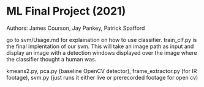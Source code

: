 # ML Final Project (2021)

Authors: James Courson, Jay Pankey, Patrick Spafford

go to svm/Usage.md for explaination on how to use classifier.
train_clf.py is the final implentation of our svm. This will take an image path as input and display an image with a detection windows displayed over the image where the classifier thought a human was.

kmeans2.py, pca.py (baseline OpenCV detector),  frame_extractor.py (for IR footage), svm.py (just runs it either live or prerecorded footage for open cv)
